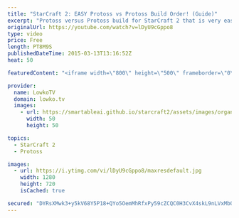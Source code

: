 ```yaml
---
title: "StarCraft 2: EASY Protoss vs Protoss Build Order! (Guide)"
excerpt: "Protoss versus Protoss build for StarCraft 2 that is very easy to execute. If you are new to playing Protoss or if you want a more cheesy build, I would recommend giving this 3 Gateway all-in build order a try.   9 Pylon 10 Gateway 12 Assimilator  @Gateway: Cybernetics Core Pylon – Small cut in Probe"
originalUrl: https://youtube.com/watch?v=lDyU9cGppo8
type: video
price: Free
length: PT8M9S
publishedDateTime: 2015-03-13T13:16:52Z
heat: 50

featuredContent: "<iframe width=\"800\" height=\"500\" frameborder=\"0\" src=\"https://www.youtube.com/embed/lDyU9cGppo8\" allow=\"accelerometer; autoplay; encrypted-media; gyroscope; picture-in-picture\" allowfullscreen></iframe>"

provider:
  name: LowkoTV
  domain: lowko.tv
  images:
    - url: https://smartableai.github.io/starcraft2/assets/images/organizations/lowko.tv-50x50.jpg
      width: 50
      height: 50

topics:
  - StarCraft 2
  - Protoss

images:
  - url: https://i.ytimg.com/vi/lDyU9cGppo8/maxresdefault.jpg
    width: 1280
    height: 720
    isCached: true

secured: "DYRsXMwk3+y5kV68Y5P18+QYo5OemMhRfxPy59cZCQC0H3CvX4skL9nLVxMbQLfk1uwY3gcTa/sPch3NbGeHW4Oth3DR9yCynL5sYWTWuuo+CpBozkyTnzt9aPb6bxM4Re+7UZcTqo4raHaaX3VBkYUYDfQkVWp+riY0dkGO2gHGEu/yuMCDtUAZnJx3FTef1hBh77293V5EKZ3m7FlmbnqRPltnmRgh3L6w8kQv07mMdyVEHUoO/bJSLKEU7LCFah+Dfsf85sTV0sX/VltpeUOhX6qNP+5FUhPDuTiehB+YA1JIbFGGQRqbdIbLkVjP2PoWYi67mLBYNk/fm0fqpO5cVjqNfh1hZ8t3F29O6s0vsWcUyQNFbj8I9HqN62RdI3RqQ23qv1L9EbS1VaWlWvdGN6AgoDNFlvrMaCGIgqY=;oP42cjh8vTK0LSowGKYmAA=="
---
```


